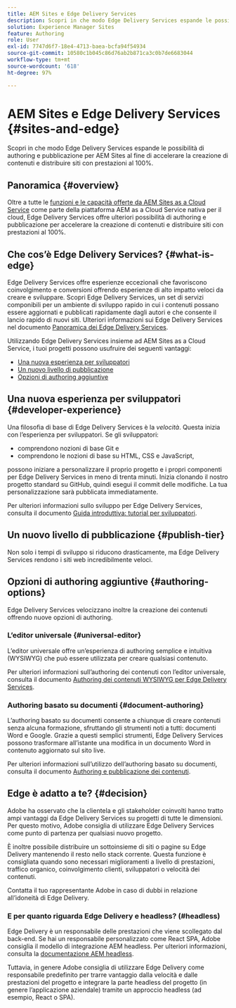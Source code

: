 ```yaml
---
title: AEM Sites e Edge Delivery Services
description: Scopri in che modo Edge Delivery Services espande le possibilità di authoring e pubblicazione per AEM Sites al fine di accelerare la creazione di contenuti e distribuire siti con prestazioni al 100%.
solution: Experience Manager Sites
feature: Authoring
role: User
exl-id: 7747d6f7-18e4-4713-baea-bcfa94f54934
source-git-commit: 10580c1b045c86d76ab2b871ca3c0b7de6683044
workflow-type: tm+mt
source-wordcount: '618'
ht-degree: 97%

---
```


# AEM Sites e Edge Delivery Services {#sites-and-edge}

Scopri in che modo Edge Delivery Services espande le possibilità di authoring e pubblicazione per AEM Sites al fine di accelerare la creazione di contenuti e distribuire siti con prestazioni al 100%.

## Panoramica {#overview}

Oltre a tutte le [funzioni e le capacità offerte da AEM Sites as a Cloud Service](/help/sites-cloud/sites-cloud-changes.md) come parte della piattaforma AEM as a Cloud Service nativa per il cloud, Edge Delivery Services offre ulteriori possibilità di authoring e pubblicazione per accelerare la creazione di contenuti e distribuire siti con prestazioni al 100%.

## Che cos’è Edge Delivery Services? {#what-is-edge}

Edge Delivery Services offre esperienze eccezionali che favoriscono coinvolgimento e conversioni offrendo esperienze di alto impatto veloci da creare e sviluppare. Scopri Edge Delivery Services, un set di servizi componibili per un ambiente di sviluppo rapido in cui i contenuti possano essere aggiornati e pubblicati rapidamente dagli autori e che consente il lancio rapido di nuovi siti. Ulteriori informazioni sui Edge Delivery Services nel documento [Panoramica dei Edge Delivery Services](/help/edge/overview.md).

Utilizzando Edge Delivery Services insieme ad AEM Sites as a Cloud Service, i tuoi progetti possono usufruire dei seguenti vantaggi:

* [Una nuova esperienza per sviluppatori](#developer-experience)
* [Un nuovo livello di pubblicazione](#publish-tier)
* [Opzioni di authoring aggiuntive](#authoring-options)

## Una nuova esperienza per sviluppatori {#developer-experience}

Una filosofia di base di Edge Delivery Services è la *velocità*. Questa inizia con l’esperienza per sviluppatori. Se gli sviluppatori:

* comprendono nozioni di base Git e
* comprendono le nozioni di base su HTML, CSS e JavaScript,

possono iniziare a personalizzare il proprio progetto e i propri componenti per Edge Delivery Services in meno di trenta minuti. Inizia clonando il nostro progetto standard su GitHub, quindi esegui il commit delle modifiche. La tua personalizzazione sarà pubblicata immediatamente.

Per ulteriori informazioni sullo sviluppo per Edge Delivery Services, consulta il documento [Guida introduttiva: tutorial per sviluppatori](https://www.aem.live/developer/tutorial).

## Un nuovo livello di pubblicazione {#publish-tier}

Non solo i tempi di sviluppo si riducono drasticamente, ma Edge Delivery Services rendono i siti web incredibilmente veloci.

## Opzioni di authoring aggiuntive {#authoring-options}

Edge Delivery Services velocizzano inoltre la creazione dei contenuti offrendo nuove opzioni di authoring.

### L’editor universale {#universal-editor}

L’editor universale offre un’esperienza di authoring semplice e intuitiva (WYSIWYG) che può essere utilizzata per creare qualsiasi contenuto.

Per ulteriori informazioni sull’authoring dei contenuti con l’editor universale, consulta il documento [Authoring dei contenuti WYSIWYG per Edge Delivery Services](/help/edge/wysiwyg-authoring/authoring.md).

### Authoring basato su documenti {#document-authoring}

L’authoring basato su documenti consente a chiunque di creare contenuti senza alcuna formazione, sfruttando gli strumenti noti a tutti: documenti Word e Google. Grazie a questi semplici strumenti, Edge Delivery Services possono trasformare all’istante una modifica in un documento Word in contenuto aggiornato sul sito live.

Per ulteriori informazioni sull’utilizzo dell’authoring basato su documenti, consulta il documento [Authoring e pubblicazione dei contenuti](https://www.aem.live/docs/authoring).

## Edge è adatto a te? {#decision}

Adobe ha osservato che la clientela e gli stakeholder coinvolti hanno tratto ampi vantaggi da Edge Delivery Services su progetti di tutte le dimensioni. Per questo motivo, Adobe consiglia di utilizzare Edge Delivery Services come punto di partenza per qualsiasi nuovo progetto.

È inoltre possibile distribuire un sottoinsieme di siti o pagine su Edge Delivery mantenendo il resto nello stack corrente. Questa funzione è consigliata quando sono necessari miglioramenti a livello di prestazioni, traffico organico, coinvolgimento clienti, sviluppatori o velocità dei contenuti.

Contatta il tuo rappresentante Adobe in caso di dubbi in relazione all’idoneità di Edge Delivery.

### E per quanto riguarda Edge Delivery e headless? (#headless)

Edge Delivery è un responsabile delle prestazioni che viene scollegato dal back-end. Se hai un responsabile personalizzato come React SPA, Adobe consiglia il modello di integrazione AEM headless. Per ulteriori informazioni, consulta la [documentazione AEM headless](/help/headless/introduction.md).

Tuttavia, in genere Adobe consiglia di utilizzare Edge Delivery come responsabile predefinito per trarre vantaggio dalla velocità e dalle prestazioni del progetto e integrare la parte headless del progetto (in genere l’applicazione aziendale) tramite un approccio headless (ad esempio, React o SPA).

